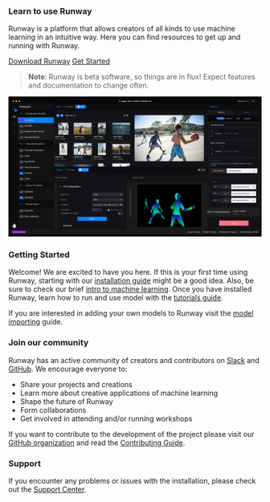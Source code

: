 <h3 class="Main__Title">Learn to use Runway</h3>

<p class="Main__Description">Runway is a platform that allows creators of all kinds to use machine learning in an intuitive way. Here you can find resources to get up and running with Runway.</p>

<div class="Main__Buttons">
    <a class="Main__Button" href='https://runwayml.com/download' target="_blank">Download Runway</a>
    <a class="Main__Button"  href='/#/getting-started/overview'>Get Started</a>
</div>

> __Note__: Runway is beta software, so things are in flux! Expect features and documentation to change often.

![Runway Screenshot](assets/images/views/home-screen.jpg)

### Getting Started

Welcome! We are excited to have you here. If this is your first time using Runway, starting with our [installation guide](getting-started/installation) might be a good idea. Also, be sure to check our brief [intro to machine learning](getting-started/intro-to-machine-learning). Once you have installed Runway, learn  how to run and use model with the [tutorials guide](tutorials/tutorial_t2i).

If you are interested in adding your own models to Runway visit the [model importing](how-to/importing) guide.

### Join our community

Runway has an active community of creators and contributors on [Slack](https://join.slack.com/t/runwayml/shared_invite/enQtNTE2MDg0ODY2MTAzLTc4ZGVkMzE2MjljYzM3ZDRlNjkyMjk4NDZjOWU1ZTRjOTA3N2Y1ZjFiNTJkZTAyMWE0MGZiZjdlMTA1NTdiMzc) and [GitHub](https://github.com/runwayml). We encourage everyone to:

* Share your projects and creations
* Learn more about creative applications of machine learning
* Shape the future of Runway
* Form collaborations
* Get involved in attending and/or running workshops

If you want to contribute to the development of the project please visit our [GitHub organization](https://github.com/runwayml) and read the [Contributing Guide](more/contribute).

### Support

If you encounter any problems or issues with the installation, please check out the [Support Center](https://support.runwayml.com/).
